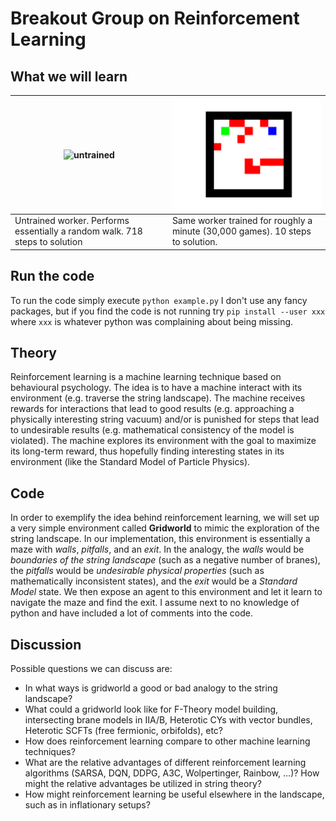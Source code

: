 # Breakout Group on Reinforcement Learning

## What we will learn
|<img src="https://github.com/jimhalverson/string_data17/blob/master/reinforcement/Gridworld_exploration_untrained_worker.gif" width="400" alt="untrained" />|<img src="https://github.com/jimhalverson/string_data17/blob/master/reinforcement/Gridworld_exploration_trained_worker.gif" width="400" alt="trained" />|
|---|---|
|Untrained worker. Performs essentially a random walk. 718 steps to solution|Same worker trained for roughly a minute (30,000 games). 10 steps to solution.

## Run the code
To run the code simply execute `python example.py`
I don't use any fancy packages, but if you find the code is not running try `pip install --user xxx` where `xxx` is whatever python was complaining about being missing.

## Theory
Reinforcement learning is a machine learning technique based on behavioural psychology. The idea is to have a machine interact with its environment (e.g. traverse the string landscape). The machine receives rewards for interactions that lead to good results (e.g. approaching a physically interesting string vacuum) and/or is punished for steps that lead to undesirable results (e.g. mathematical consistency of the model is violated). The machine explores its environment with the goal to maximize its long-term reward, thus hopefully finding interesting states in its environment (like the Standard Model of Particle Physics).

## Code
In order to exemplify the idea behind reinforcement learning, we will set up a very simple environment called **Gridworld** to mimic the exploration of the string landscape. In our implementation, this environment is essentially a maze with *walls*, *pitfalls*, and an *exit*. In the analogy, the *walls* would be *boundaries of the string landscape* (such as a negative number of branes), the *pitfalls* would be *undesirable physical properties* (such as mathematically inconsistent states), and the *exit* would be a *Standard Model* state. We then expose an agent to this environment and let it learn to navigate the maze and find the exit. I assume next to no knowledge of python and have included a lot of comments into the code.

## Discussion
Possible questions we can discuss are:
 - In what ways is gridworld a good or bad analogy to the string landscape? 
 - What could a gridworld look like for F-Theory model building, intersecting brane models in IIA/B, Heterotic CYs with vector bundles, Heterotic SCFTs (free fermionic, orbifolds), etc? 
 - How does reinforcement learning compare to other machine learning techniques? 
 - What are the relative advantages of different reinforcement learning algorithms (SARSA, DQN, DDPG, A3C, Wolpertinger, Rainbow, …)? How might the relative advantages be utilized in string theory? 
 - How might reinforcement learning be useful elsewhere in the landscape, such as in inflationary setups? 


